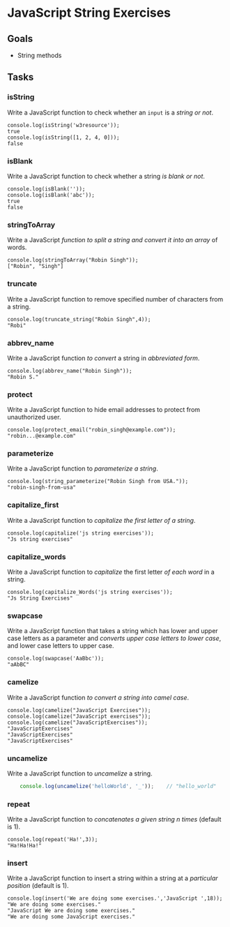 # JavaScript String Exercises

## Goals

- String methods

## Tasks

### isString

Write a JavaScript function to check whether an `input` is a *string or not*.

    console.log(isString('w3resource'));
    true
    console.log(isString([1, 2, 4, 0]));
    false

### isBlank

Write a JavaScript function to check whether a string *is blank or not*.

    console.log(isBlank(''));
    console.log(isBlank('abc'));
    true
    false

### stringToArray

Write a JavaScript *function to split a string and convert it into an array* of words.

    console.log(stringToArray("Robin Singh"));
    ["Robin", "Singh"]

### truncate

Write a JavaScript function to remove specified number of characters from a string.

    console.log(truncate_string("Robin Singh",4));
    "Robi"

### abbrev_name

Write a JavaScript function *to convert* a string in *abbreviated form*.

    console.log(abbrev_name("Robin Singh"));
    "Robin S."

### protect

Write a JavaScript function to hide email addresses to protect from unauthorized user.

    console.log(protect_email("robin_singh@example.com"));
    "robin...@example.com"

### parameterize

Write a JavaScript function to *parameterize a string*.

    console.log(string_parameterize("Robin Singh from USA."));
    "robin-singh-from-usa"

### capitalize_first

Write a JavaScript function to *capitalize the first letter of a string*.

    console.log(capitalize('js string exercises'));
    "Js string exercises"

### capitalize_words

Write a JavaScript function to *capitalize* the first letter *of each word* in a string.

    console.log(capitalize_Words('js string exercises'));
    "Js String Exercises"

### swapcase

Write a JavaScript function that takes a string which has lower and upper case letters as a parameter and *converts upper case letters to lower case*, and lower case letters to upper case.

    console.log(swapcase('AaBbc'));
    "aAbBC"

### camelize

Write a JavaScript function *to convert a string into camel case*.

    console.log(camelize("JavaScript Exercises"));
    console.log(camelize("JavaScript exercises"));
    console.log(camelize("JavaScriptExercises"));
    "JavaScriptExercises"
    "JavaScriptExercises"
    "JavaScriptExercises"

### uncamelize

Write a JavaScript function to *uncamelize* a string.

```js
    console.log(uncamelize('helloWorld', '_'));    // "hello_world"
```

### repeat

Write a JavaScript function to *concatenates a given string n times* (default is 1).

    console.log(repeat('Ha!',3));
    "Ha!Ha!Ha!"

### insert

Write a JavaScript function to insert a string within a string at a *particular position* (default is 1).


    console.log(insert('We are doing some exercises.','JavaScript ',18));
    "We are doing some exercises."
    "JavaScript We are doing some exercises."
    "We are doing some JavaScript exercises."
